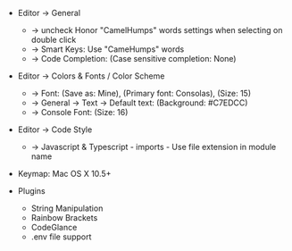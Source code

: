- Editor -> General 
  - -> uncheck Honor "CamelHumps" words settings when selecting on double click
  - -> Smart Keys: Use "CameHumps" words
  - -> Code Completion: (Case sensitive completion: None)
- Editor -> Colors & Fonts / Color Scheme
    - -> Font: (Save as: Mine), (Primary font: Consolas), (Size: 15)
     - -> General -> Text -> Default text: (Background: #C7EDCC)
     - -> Console Font: (Size: 16) 
- Editor -> Code Style
  - -> Javascript & Typescript - imports - Use file extension in module name

- Keymap: Mac OS X 10.5+

- Plugins
  - String Manipulation
  - Rainbow Brackets
  - CodeGlance
  - .env file support
